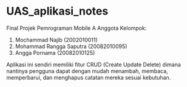 # UAS_aplikasi_notes


Final Projek Pemrograman Mobile A Anggota Kelompok:

1. Mochammad Najib (2002010011)
2. Mohammad Rangga Saputra (20082010095)
3. Angga Pornama (20082010125)

Aplikasi ini sendiri memiliki fitur CRUD (Create Update Delete) dimana nantinya pengguna dapat dengan mudah menambah, membaca, memperbarui, dan menghapus catatan mereka sesuai kebutuhan.
